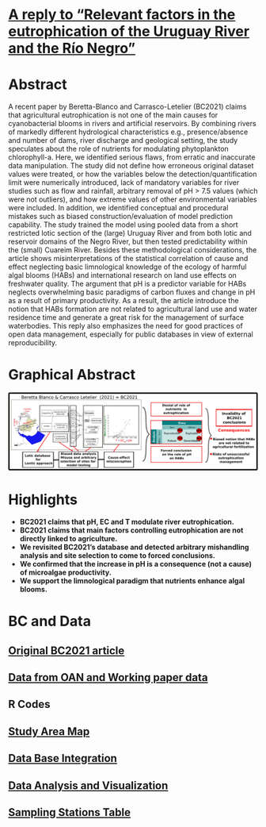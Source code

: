 
# [A reply to “Relevant factors in the eutrophication of the Uruguay River and the Río Negro”](https://www.sciencedirect.com/science/article/abs/pii/S0048969721069308?via%3Dihub)

# Abstract

A recent paper by Beretta-Blanco and Carrasco-Letelier (BC2021) claims that agricultural eutrophication is not one of the main causes for cyanobacterial blooms in rivers and artificial reservoirs. By combining rivers of markedly different hydrological characteristics e.g., presence/absence and number of dams, river discharge and geological setting, the study speculates about the role of nutrients for modulating phytoplankton chlorophyll-a. Here, we identified serious flaws, from erratic and inaccurate data manipulation. The study did not define how erroneous original dataset values were treated, or how the variables below the detection/quantification limit were numerically introduced, lack of mandatory variables for river studies such as flow and rainfall, arbitrary removal of pH > 7.5 values (which were not outliers), and how extreme values of other environmental variables were included. In addition, we identified conceptual and procedural mistakes such as biased construction/evaluation of model prediction capability. The study trained the model using pooled data from a short restricted lotic section of the (large) Uruguay River and from both lotic and reservoir domains of the Negro River, but then tested predictability within the (small) Cuareim River. Besides these methodological considerations, the article shows misinterpretations of the statistical correlation of cause and effect neglecting basic limnological knowledge of the ecology of harmful algal blooms (HABs) and international research on land use effects on freshwater quality. The argument that pH is a predictor variable for HABs neglects overwhelming basic paradigms of carbon fluxes and change in pH as a result of primary productivity. As a result, the article introduce the notion that HABs formation are not related to agricultural land use and water residence time and generate a great risk for the management of surface waterbodies. This reply also emphasizes the need for good practices of open data management, especially for public databases in view of external reproducibility.

# Graphical Abstract

![](5.img/graphical_abstract_plain.png)


# Highlights

* __BC2021 claims that pH, EC and T modulate river eutrophication.__
* __BC2021 claims that main factors controlling eutrophication are not directly linked to agriculture.__
* __We revisited BC2021’s database and detected arbitrary mishandling analysis and site selection to come to forced conclusions.__
* __We confirmed that the increase in pH is a consequence (not a cause) of microalgae productivity.__
* __We support the limnological paradigm that nutrients enhance algal blooms.__

# BC and Data
## [Original BC2021 article](https://www.sciencedirect.com/science/article/pii/S0048969720368303) 

## [Data from OAN and Working paper data](https://github.com/NAlcan/Reply_BC2021/tree/master/2.Datos)

## R Codes

## [Study Area Map](https://github.com/NAlcan/Reply_BC2021/blob/master/6.Interactive_code_files/MapofSamplingStations.md#published-map)

## [Data Base Integration](https://github.com/NAlcan/Reply_BC2021/blob/master/6.Interactive_code_files/Data_integration_md.md)

## [Data Analysis and Visualization](https://github.com/NAlcan/Reply_BC2021/blob/master/6.Interactive_code_files/Data_AnalysisVisualization.md)

## [Sampling Stations Table](https://github.com/NAlcan/Reply_BC2021/blob/master/6.Interactive_code_files/MapofSamplingStations.md#table-a1-sampling-station)
